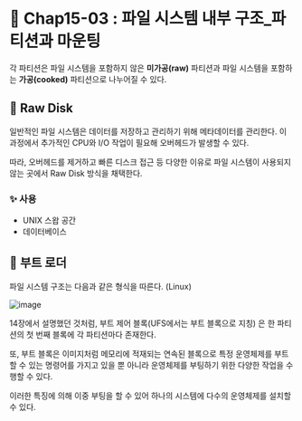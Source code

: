 # 📌 Chap15-03 : 파일 시스템 내부 구조_파티션과 마운팅

각 파티션은 파일 시스템을 포함하지 않은 <strong>미가공(raw)</strong> 파티션과 파일 시스템을 포함하는 <strong>가공(cooked)</strong> 파티션으로 나누어질 수 있다.

## 🫧 Raw Disk

일반적인 파일 시스템은 데이터를 저장하고 관리하기 위해 메타데이터를 관리한다. 이 과정에서 추가적인 CPU와 I/O 작업이 필요해 오버헤드가 발생할 수 있다.

따라, 오버헤드를 제거하고 빠른 디스크 접근 등 다양한 이유로 파일 시스템이 사용되지 않는 곳에서 Raw Disk 방식을 채택한다.

### ✨ 사용
- UNIX 스왑 공간
- 데이터베이스

## 🫧 부트 로더

파일 시스템 구조는 다음과 같은 형식을 따른다. (Linux)

![image](https://github.com/user-attachments/assets/a8274fde-c17f-4eca-a111-ba839d350508)


14장에서 설명했던 것처럼, 부트 제어 블록(UFS에서는 부트 블록으로 지칭) 은 한 파티션의 첫 번째 블록에 각 파티션마다 존재한다.

또, 부트 블록은 이미지처럼 메모리에 적재되는 연속된 블록으로 특정 운영체제를 부트할 수 있는 명령어를 가지고 있을 뿐 아니라 운영체제를 부팅하기 위한 다양한 작업을 수행할 수 있다.

이러한 특징에 의해 이중 부팅을 할 수 있어 하나의 시스템에 다수의 운영체제를 설치할 수 있다.